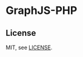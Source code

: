 # GraphJS-PHP

## License

MIT, see [LICENSE](https://github.com/phonetworks/graphjs-lib-php/blob/master/LICENSE).
